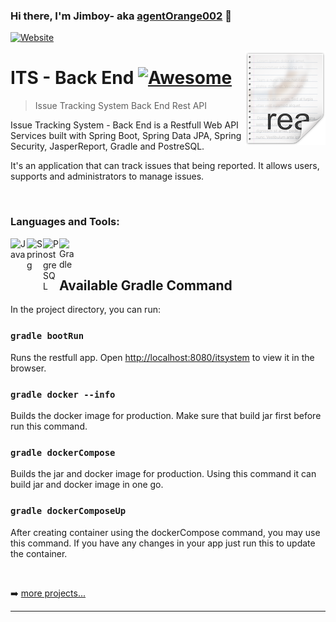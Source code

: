### Hi there, I'm Jimboy- aka [agentOrange002][website] 👋

[![Website](https://img.shields.io/website?label=agentOrange002.com&style=for-the-badge&url=https%3A%2F%2Fdistracted-einstein-e83f94.netlify.app)](https://distracted-einstein-e83f94.netlify.app/)


<img src="readme.png" align="right" />

# ITS - Back End [![Awesome](https://cdn.rawgit.com/sindresorhus/awesome/d7305f38d29fed78fa85652e3a63e154dd8e8829/media/badge.svg)](https://github.com/agentOrange002/its-gradle#readme)
> Issue Tracking System Back End Rest API

Issue Tracking System - Back End is a Restfull Web API Services built with Spring Boot, Spring Data JPA, Spring Security, JasperReport, Gradle and PostreSQL.

It's an application that can track issues that being reported. It allows users, supports and administrators to manage issues.

<br />

### Languages and Tools:

[<img align="left" alt="Java" width="26px" src="https://cdn.jsdelivr.net/npm/simple-icons@v3/icons/java.svg"/>][website]

[<img align="left" alt="Spring" width="26px" src="https://cdn.jsdelivr.net/npm/simple-icons@v3/icons/spring.svg"/>][website]

[<img align="left" alt="PostgreSQL" width="26px" src="https://cdn.jsdelivr.net/npm/simple-icons@v3/icons/postgresql.svg"/>][website]

[<img align="left" alt="Gradle" width="26px" src="https://cdn.jsdelivr.net/npm/simple-icons@v3/icons/gradle.svg"/>][website]


<br />
<br />

## Available Gradle Command

In the project directory, you can run:

### `gradle bootRun`

Runs the restfull app.
Open [http://localhost:8080/itsystem](http://localhost:8080/itsystem) to view it in the browser.

### `gradle docker --info`

Builds the docker image for production.
Make sure that build jar first before run this command.

### `gradle dockerCompose`

Builds the jar and docker image for production.
Using this command it can build jar and docker image in one go.

### `gradle dockerComposeUp`

After creating container using the dockerCompose command, you may use this command.
If you have any changes in your app just run this to update the container.

<br/>

➡️ [more projects...](https://github.com/agentOrange002?tab=repositories)

---

[website]: https://distracted-einstein-e83f94.netlify.app/
